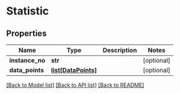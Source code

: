 # Statistic

## Properties
Name | Type | Description | Notes
------------ | ------------- | ------------- | -------------
**instance_no** | **str** |  | [optional] 
**data_points** | [**list[DataPoints]**](DataPoints.md) |  | [optional] 

[[Back to Model list]](../README.md#documentation-for-models) [[Back to API list]](../README.md#documentation-for-api-endpoints) [[Back to README]](../README.md)


